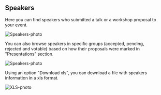 ## Speakers
Here you can find speakers who submitted a talk or a workshop proposal to your event.

<img src="/images/speakers.svg" alt="Speakers-photo"/>

You can also browse speakers in specific groups (accepted, pending, rejected and votable) based on how their proposals were marked in "Presentations" section.

<img src="/images/speakers2.svg" alt="Speakers-photo"/>

Using an option "Download xls", you can download a file with speakers information in a xls format.

<img src="/images/xls.svg" alt="XLS-photo"/>